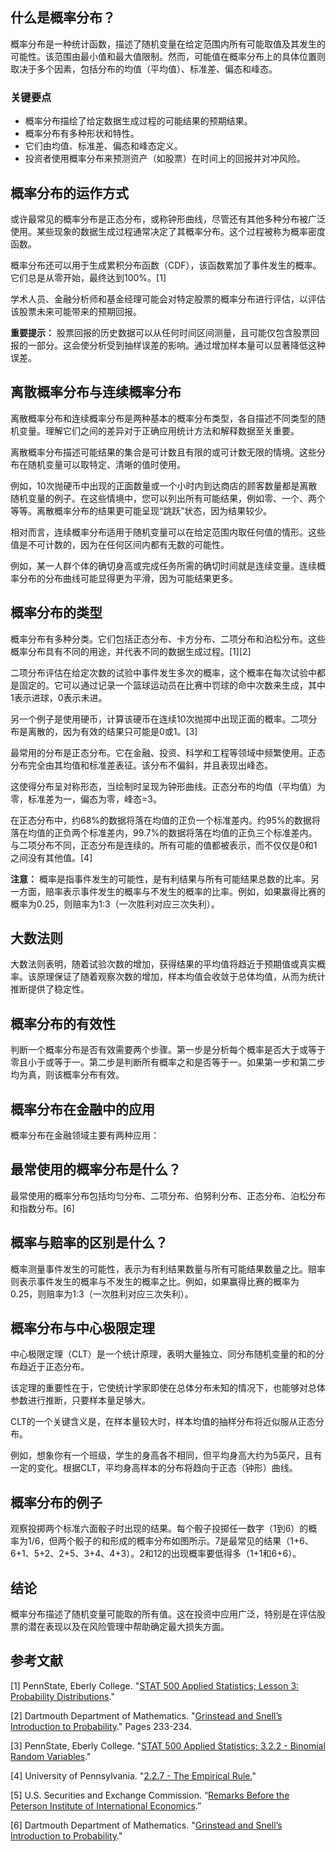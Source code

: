 ## 什么是概率分布？

概率分布是一种统计函数，描述了随机变量在给定范围内所有可能取值及其发生的可能性。该范围由最小值和最大值限制。然而，可能值在概率分布上的具体位置则取决于多个因素，包括分布的均值（平均值）、标准差、偏态和峰态。

### 关键要点

- 概率分布描绘了给定数据生成过程的可能结果的预期结果。
- 概率分布有多种形状和特性。
- 它们由均值、标准差、偏态和峰态定义。
- 投资者使用概率分布来预测资产（如股票）在时间上的回报并对冲风险。

## 概率分布的运作方式

或许最常见的概率分布是正态分布，或称钟形曲线，尽管还有其他多种分布被广泛使用。某些现象的数据生成过程通常决定了其概率分布。这个过程被称为概率密度函数。

概率分布还可以用于生成累积分布函数（CDF），该函数累加了事件发生的概率。它们总是从零开始，最终达到100%。[1]

学术人员、金融分析师和基金经理可能会对特定股票的概率分布进行评估，以评估该股票未来可能带来的预期回报。

**重要提示：** 股票回报的历史数据可以从任何时间区间测量，且可能仅包含股票回报的一部分。这会使分析受到抽样误差的影响。通过增加样本量可以显著降低这种误差。

## 离散概率分布与连续概率分布

离散概率分布和连续概率分布是两种基本的概率分布类型，各自描述不同类型的随机变量。理解它们之间的差异对于正确应用统计方法和解释数据至关重要。

离散概率分布描述可能结果的集合是可计数且有限的或可计数无限的情境。这些分布在随机变量可以取特定、清晰的值时使用。

例如，10次抛硬币中出现的正面数量或一个小时内到达商店的顾客数量都是离散随机变量的例子。在这些情境中，您可以列出所有可能结果，例如零、一个、两个等等。离散概率分布的结果更可能呈现“跳跃”状态，因为结果较少。

相对而言，连续概率分布适用于随机变量可以在给定范围内取任何值的情形。这些值是不可计数的，因为在任何区间内都有无数的可能性。

例如，某一人群个体的确切身高或完成任务所需的确切时间就是连续变量。连续概率分布的分布曲线可能显得更为平滑，因为可能结果更多。

## 概率分布的类型

概率分布有多种分类。它们包括正态分布、卡方分布、二项分布和泊松分布。这些概率分布具有不同的用途，并代表不同的数据生成过程。[1][2]

二项分布评估在给定次数的试验中事件发生多次的概率，这个概率在每次试验中都是固定的。它可以通过记录一个篮球运动员在比赛中罚球的命中次数来生成，其中1表示进球，0表示未进。

另一个例子是使用硬币，计算该硬币在连续10次抛掷中出现正面的概率。二项分布是离散的，因为有效的结果只可能是0或1。[3]

最常用的分布是正态分布。它在金融、投资、科学和工程等领域中频繁使用。正态分布完全由其均值和标准差表征。该分布不偏斜，并且表现出峰态。

这使得分布呈对称形态，当绘制时呈现为钟形曲线。正态分布的均值（平均值）为零，标准差为一，偏态为零，峰态=3。

在正态分布中，约68%的数据将落在均值的正负一个标准差内。约95%的数据将落在均值的正负两个标准差内，99.7%的数据将落在均值的正负三个标准差内。与二项分布不同，正态分布是连续的。所有可能的值都被表示，而不仅仅是0和1之间没有其他值。[4]

**注意：** 概率是指事件发生的可能性，是有利结果与所有可能结果总数的比率。另一方面，赔率表示事件发生的概率与不发生的概率的比率。例如，如果赢得比赛的概率为0.25，则赔率为1:3（一次胜利对应三次失利）。

## 大数法则

大数法则表明，随着试验次数的增加，获得结果的平均值将趋近于预期值或真实概率。该原理保证了随着观察次数的增加，样本均值会收敛于总体均值，从而为统计推断提供了稳定性。

## 概率分布的有效性

判断一个概率分布是否有效需要两个步骤。第一步是分析每个概率是否大于或等于零且小于或等于一。第二步是判断所有概率之和是否等于一。如果第一步和第二步均为真，则该概率分布有效。

## 概率分布在金融中的应用

概率分布在金融领域主要有两种应用：

## 最常使用的概率分布是什么？

最常使用的概率分布包括均匀分布、二项分布、伯努利分布、正态分布、泊松分布和指数分布。[6]

## 概率与赔率的区别是什么？

概率测量事件发生的可能性，表示为有利结果数量与所有可能结果数量之比。赔率则表示事件发生的概率与不发生的概率之比。例如，如果赢得比赛的概率为0.25，则赔率为1:3（一次胜利对应三次失利）。

## 概率分布与中心极限定理

中心极限定理（CLT）是一个统计原理，表明大量独立、同分布随机变量的和的分布趋近于正态分布。

该定理的重要性在于，它使统计学家即使在总体分布未知的情况下，也能够对总体参数进行推断，只要样本量足够大。

CLT的一个关键含义是，在样本量较大时，样本均值的抽样分布将近似服从正态分布。

例如，想象你有一个班级，学生的身高各不相同，但平均身高大约为5英尺，且有一定的变化。根据CLT，平均身高样本的分布将趋向于正态（钟形）曲线。

## 概率分布的例子

观察投掷两个标准六面骰子时出现的结果。每个骰子投掷任一数字（1到6）的概率为1/6，但两个骰子的和形成的概率分布如图所示。7是最常见的结果（1+6、6+1、5+2、2+5、3+4、4+3）。2和12的出现概率要低得多（1+1和6+6）。

## 结论

概率分布描述了随机变量可能取的所有值。这在投资中应用广泛，特别是在评估股票的潜在表现以及在风险管理中帮助确定最大损失方面。

## 参考文献

[1] PennState, Eberly College. "[STAT 500 Applied Statistics; Lesson 3: Probability Distributions](https://online.stat.psu.edu/stat500/book/export/html/470)."

[2] Dartmouth Department of Mathematics. "[Grinstead and Snell’s Introduction to Probability](https://math.dartmouth.edu/~prob/prob/prob.pdf)." Pages 233-234.

[3] PennState, Eberly College. "[STAT 500 Applied Statistics; 3.2.2 - Binomial Random Variables](https://online.stat.psu.edu/stat500/lesson/3/3.2/3.2.2)."

[4] University of Pennsylvania. "[2.2.7 - The Empirical Rule.](https://online.stat.psu.edu/stat200/lesson/2/2.2/2.2.7)"

[5] U.S. Securities and Exchange Commission. “[Remarks Before the Peterson Institute of International Economics](https://www.sec.gov/news/speech/remarks-peterson-institute-international-economics).”

[6] Dartmouth Department of Mathematics. "[Grinstead and Snell’s Introduction to Probability](https://math.dartmouth.edu/~prob/prob/prob.pdf)."
